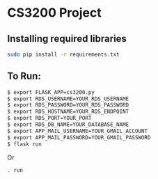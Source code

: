
# CS3200 Project  
## Installing required libraries  
```sh
sudo pip install -r requirements.txt  

```

## To Run:  
```sh
$ export FLASK_APP=cs3200.py  
$ export RDS_USERNAME=YOUR_RDS_USERNAME  
$ export RDS_PASSWORD=YOUR_RDS_PASSWORD  
$ export RDS_HOSTNAME=YOUR_RDS_ENDPOINT  
$ export RDS_PORT=YOUR_PORT  
$ export RDS_DB_NAME=YOUR_DATABASE_NAME  
$ export APP_MAIL_USERNAME=YOUR_GMAIL_ACCOUNT  
$ export APP_MAIL_PASSWORD=YOUR_GMAIL_PASSWORD    
$ flask run  
```

Or  
```sh
. run
```  
